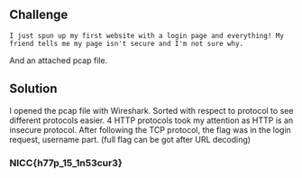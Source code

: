 ## Challenge

```
I just spun up my first website with a login page and everything! My friend tells me my page isn't secure and I'm not sure why.
```
And an attached pcap file.

## Solution

I opened the pcap file with Wireshark. Sorted with respect to protocol to see different protocols easier. 4 HTTP protocols took my attention as HTTP is an insecure protocol. After following the TCP protocol, the flag was in the login request, username part. (full flag can be got after URL decoding)

### NICC{h77p_15_1n53cur3}
